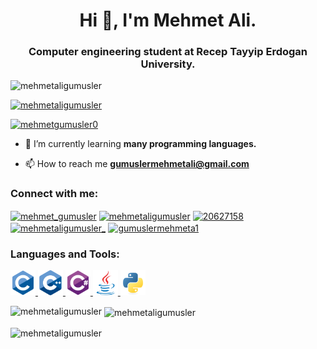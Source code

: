 <h1 align="center">Hi 👋, I'm Mehmet Ali.</h1>
<h3 align="center">Computer engineering student at Recep Tayyip Erdogan University.</h3>

<p align="left"> <img src="https://komarev.com/ghpvc/?username=mehmetaligumusler&label=Profile%20views&color=0e75b6&style=flat" alt="mehmetaligumusler" /> </p>

<p align="left"> <a href="https://github.com/ryo-ma/github-profile-trophy"><img src="https://github-profile-trophy.vercel.app/?username=mehmetaligumusler" alt="mehmetaligumusler" /></a> </p>

<p align="left"> <a href="https://twitter.com/mehmet_gumusler" target="blank"><img src="https://img.shields.io/twitter/follow/mehmet_gumusler?logo=twitter&style=for-the-badge" alt="mehmetgumusler0" /></a> </p>

- 🌱 I’m currently learning **many programming languages.**

- 📫 How to reach me **gumuslermehmetali@gmail.com**

<h3 align="left">Connect with me:</h3>
<p align="left">
<a href="https://twitter.com/mehmet_gumusler" target="blank"><img align="center" src="https://raw.githubusercontent.com/rahuldkjain/github-profile-readme-generator/master/src/images/icons/Social/twitter.svg" alt="mehmet_gumusler" height="30" width="40" /></a>
<a href="https://linkedin.com/in/mehmetaligumusler" target="blank"><img align="center" src="https://raw.githubusercontent.com/rahuldkjain/github-profile-readme-generator/master/src/images/icons/Social/linked-in-alt.svg" alt="mehmetaligumusler" height="30" width="40" /></a>
<a href="https://stackoverflow.com/users/20627158" target="blank"><img align="center" src="https://raw.githubusercontent.com/rahuldkjain/github-profile-readme-generator/master/src/images/icons/Social/stack-overflow.svg" alt="20627158" height="30" width="40" /></a>
<a href="https://instagram.com/mehmetaligumusler_" target="blank"><img align="center" src="https://raw.githubusercontent.com/rahuldkjain/github-profile-readme-generator/master/src/images/icons/Social/instagram.svg" alt="mehmetaligumusler_" height="30" width="40" /></a>
<a href="https://www.hackerrank.com/gumuslermehmeta1" target="blank"><img align="center" src="https://raw.githubusercontent.com/rahuldkjain/github-profile-readme-generator/master/src/images/icons/Social/hackerrank.svg" alt="gumuslermehmeta1" height="30" width="40" /></a>
</p>

<h3 align="left">Languages and Tools:</h3>
<p align="left"> <a href="https://www.cprogramming.com/" target="_blank" rel="noreferrer"> <img src="https://raw.githubusercontent.com/devicons/devicon/master/icons/c/c-original.svg" alt="c" width="40" height="40"/> </a> <a href="https://www.w3schools.com/cpp/" target="_blank" rel="noreferrer"> <img src="https://raw.githubusercontent.com/devicons/devicon/master/icons/cplusplus/cplusplus-original.svg" alt="cplusplus" width="40" height="40"/> </a> <a href="https://www.w3schools.com/cs/" target="_blank" rel="noreferrer"> <img src="https://raw.githubusercontent.com/devicons/devicon/master/icons/csharp/csharp-original.svg" alt="csharp" width="40" height="40"/> </a> <a href="https://www.java.com" target="_blank" rel="noreferrer"> <img src="https://raw.githubusercontent.com/devicons/devicon/master/icons/java/java-original.svg" alt="java" width="40" height="40"/> </a> <a href="https://www.python.org" target="_blank" rel="noreferrer"> <img src="https://raw.githubusercontent.com/devicons/devicon/master/icons/python/python-original.svg" alt="python" width="40" height="40"/> </a> </p>

<p><img align="left" src="https://github-readme-stats.vercel.app/api/top-langs?username=mehmetaligumusler&show_icons=true&locale=en&layout=compact" alt="mehmetaligumusler" /></p>

<p>&nbsp;<img align="center" src="https://github-readme-stats.vercel.app/api?username=mehmetaligumusler&show_icons=true&locale=en" alt="mehmetaligumusler" /></p>

<p><img align="center" src="https://github-readme-streak-stats.herokuapp.com/?user=mehmetaligumusler&" alt="mehmetaligumusler" /></p>
